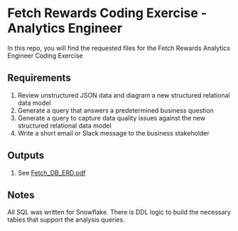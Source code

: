 # Fetch Rewards Coding Exercise - Analytics Engineer

In this repo, you will find the requested files for the Fetch Rewards Analytics Engineer Coding Exercise

## Requirements
1. Review unstructured JSON data and diagram a new structured relational data model
2. Generate a query that answers a predetermined business question
3. Generate a query to capture data quality issues against the new structured relational data model
4. Write a short email or Slack message to the business stakeholder

## Outputs
1. See [Fetch_DB_ERD.pdf](../main/Fetch_DB_ERD.pdf)


## Notes
All SQL was written for Snowflake.
There is DDL logic to build the necessary tables that support the analysis queries.
